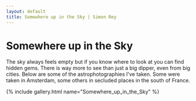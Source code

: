 ```yaml
---
layout: default
title: Somewhere up in the Sky | Simon Rey
---
```


# Somewhere up in the Sky

The sky always feels empty but if you know where to look at you can find hidden gems.
There is way more to see than just a big dipper, even from big cities.
Below are some of the astrophotographies I've taken. Some were taken in Amsterdam,
some others in secluded places in the south of France.

{% include gallery.html name="Somewhere_up_in_the_Sky" %}